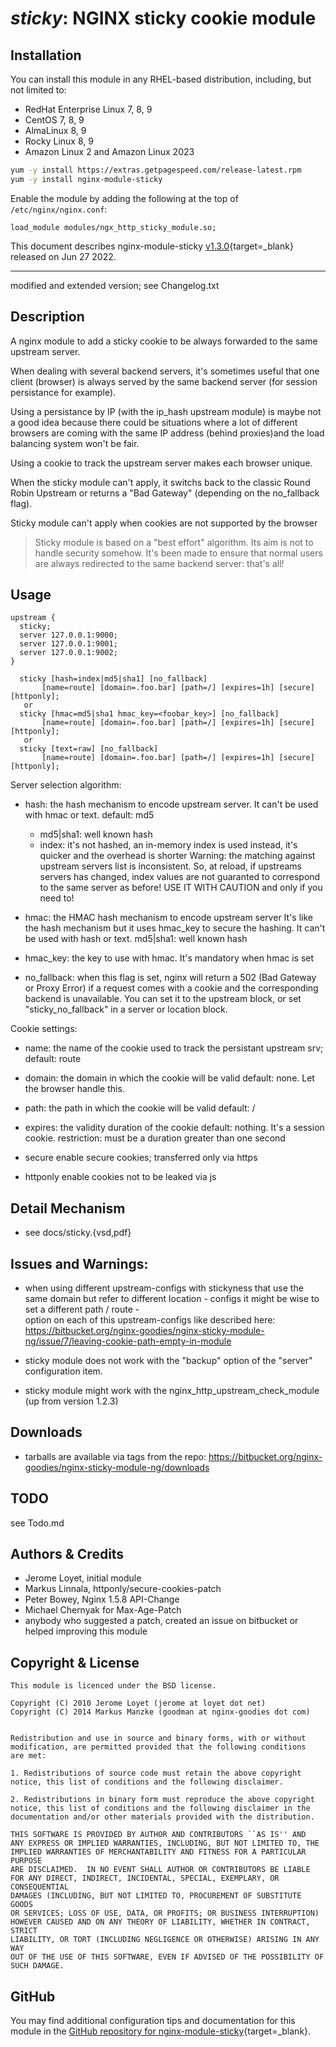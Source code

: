 # *sticky*: NGINX sticky cookie module


## Installation

You can install this module in any RHEL-based distribution, including, but not limited to:

* RedHat Enterprise Linux 7, 8, 9
* CentOS 7, 8, 9
* AlmaLinux 8, 9
* Rocky Linux 8, 9
* Amazon Linux 2 and Amazon Linux 2023

```bash
yum -y install https://extras.getpagespeed.com/release-latest.rpm
yum -y install nginx-module-sticky
```

Enable the module by adding the following at the top of `/etc/nginx/nginx.conf`:

```nginx
load_module modules/ngx_http_sticky_module.so;
```


This document describes nginx-module-sticky [v1.3.0](https://github.com/dvershinin/nginx-sticky-module-ng/releases/tag/v1.3.0){target=_blank} 
released on Jun 27 2022.

<hr />


modified and extended version; see Changelog.txt 

## Description

A nginx module to add a sticky cookie to be always forwarded to the same
upstream server.

When dealing with several backend servers, it's sometimes useful that one
client (browser) is always served by the same backend server
(for session persistance for example).

Using a persistance by IP (with the ip_hash upstream module) is maybe not
a good idea because there could be situations where a lot of different
browsers are coming with the same IP address (behind proxies)and the load
balancing system won't be fair.

Using a cookie to track the upstream server makes each browser unique.

When the sticky module can't apply, it switchs back to the classic Round Robin
Upstream or returns a "Bad Gateway" (depending on the no_fallback flag).

Sticky module can't apply when cookies are not supported by the browser

> Sticky module is based on a "best effort" algorithm. Its aim is not to handle
> security somehow. It's been made to ensure that normal users are always
> redirected to the same  backend server: that's all!

## Usage

    upstream {
      sticky;
      server 127.0.0.1:9000;
      server 127.0.0.1:9001;
      server 127.0.0.1:9002;
    }

	  sticky [hash=index|md5|sha1] [no_fallback]
           [name=route] [domain=.foo.bar] [path=/] [expires=1h] [secure] [httponly];
       or
	  sticky [hmac=md5|sha1 hmac_key=<foobar_key>] [no_fallback]
           [name=route] [domain=.foo.bar] [path=/] [expires=1h] [secure] [httponly];
       or
	  sticky [text=raw] [no_fallback]
           [name=route] [domain=.foo.bar] [path=/] [expires=1h] [secure] [httponly];

Server selection algorithm:
- hash:    the hash mechanism to encode upstream server. It can't be used with hmac or text.
  default: md5

    - md5|sha1: well known hash
    - index:    it's not hashed, an in-memory index is used instead, it's quicker and the overhead is shorter
    Warning: the matching against upstream servers list
    is inconsistent. So, at reload, if upstreams servers
    has changed, index values are not guaranted to
    correspond to the same server as before!
    USE IT WITH CAUTION and only if you need to!

- hmac:    the HMAC hash mechanism to encode upstream server
    It's like the hash mechanism but it uses hmac_key
    to secure the hashing. It can't be used with hash or text.
    md5|sha1: well known hash

- hmac_key: the key to use with hmac. It's mandatory when hmac is set

- no_fallback: when this flag is set, nginx will return a 502 (Bad Gateway or
              Proxy Error) if a request comes with a cookie and the
              corresponding backend is unavailable. You can set it to the
              upstream block, or set "sticky_no_fallback" in a server or
              location block.

Cookie settings:
- name:    the name of the cookie used to track the persistant upstream srv;
  default: route

- domain:  the domain in which the cookie will be valid
  default: none. Let the browser handle this.

- path:    the path in which the cookie will be valid
  default: /

- expires: the validity duration of the cookie
  default: nothing. It's a session cookie.
  restriction: must be a duration greater than one second

- secure    enable secure cookies; transferred only via https
- httponly  enable cookies not to be leaked via js


## Detail Mechanism

- see docs/sticky.{vsd,pdf}	

## Issues and Warnings:

- when using different upstream-configs with stickyness that use the same domain but 
  refer to different location - configs it might be wise to set a different path / route -  
  option on each of this upstream-configs like described here:
  https://bitbucket.org/nginx-goodies/nginx-sticky-module-ng/issue/7/leaving-cookie-path-empty-in-module

- sticky module does not work with the "backup" option of the "server" configuration item.
- sticky module might work with the nginx_http_upstream_check_module (up from version 1.2.3)
  


## Downloads

- tarballs are available via tags from the repo: https://bitbucket.org/nginx-goodies/nginx-sticky-module-ng/downloads


## TODO

see Todo.md
  
## Authors & Credits

- Jerome Loyet, initial module
- Markus Linnala, httponly/secure-cookies-patch
- Peter Bowey, Nginx 1.5.8 API-Change 
- Michael Chernyak for Max-Age-Patch 
- anybody who suggested a patch, created an issue on bitbucket or helped improving this module 



## Copyright & License

    This module is licenced under the BSD license.
  
    Copyright (C) 2010 Jerome Loyet (jerome at loyet dot net)
    Copyright (C) 2014 Markus Manzke (goodman at nginx-goodies dot com)

  
    Redistribution and use in source and binary forms, with or without
    modification, are permitted provided that the following conditions
    are met:
  
    1. Redistributions of source code must retain the above copyright
    notice, this list of conditions and the following disclaimer.
  
    2. Redistributions in binary form must reproduce the above copyright
    notice, this list of conditions and the following disclaimer in the
    documentation and/or other materials provided with the distribution.
  
    THIS SOFTWARE IS PROVIDED BY AUTHOR AND CONTRIBUTORS ``AS IS'' AND
    ANY EXPRESS OR IMPLIED WARRANTIES, INCLUDING, BUT NOT LIMITED TO, THE
    IMPLIED WARRANTIES OF MERCHANTABILITY AND FITNESS FOR A PARTICULAR PURPOSE
    ARE DISCLAIMED.  IN NO EVENT SHALL AUTHOR OR CONTRIBUTORS BE LIABLE
    FOR ANY DIRECT, INDIRECT, INCIDENTAL, SPECIAL, EXEMPLARY, OR CONSEQUENTIAL
    DAMAGES (INCLUDING, BUT NOT LIMITED TO, PROCUREMENT OF SUBSTITUTE GOODS
    OR SERVICES; LOSS OF USE, DATA, OR PROFITS; OR BUSINESS INTERRUPTION)
    HOWEVER CAUSED AND ON ANY THEORY OF LIABILITY, WHETHER IN CONTRACT, STRICT
    LIABILITY, OR TORT (INCLUDING NEGLIGENCE OR OTHERWISE) ARISING IN ANY WAY
    OUT OF THE USE OF THIS SOFTWARE, EVEN IF ADVISED OF THE POSSIBILITY OF
    SUCH DAMAGE.
  

## GitHub

You may find additional configuration tips and documentation for this module in the [GitHub 
repository for 
nginx-module-sticky](https://github.com/dvershinin/nginx-sticky-module-ng){target=_blank}.